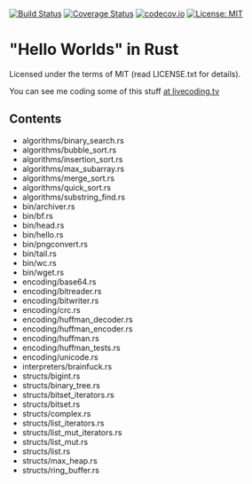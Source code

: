 [![Build Status](https://api.travis-ci.org/alopatindev/rust-experiments.svg?branch=master)](https://travis-ci.org/alopatindev/rust-experiments)
[![Coverage Status](https://coveralls.io/repos/github/alopatindev/rust-experiments/badge.svg?branch=master)](https://coveralls.io/github/alopatindev/rust-experiments?branch=master)
[![codecov.io](http://codecov.io/github/alopatindev/rust-experiments/coverage.svg?branch=master)](https://codecov.io/github/alopatindev/rust-experiments?branch=master)
[![License: MIT](https://img.shields.io/badge/license-MIT-blue.svg)](LICENSE.txt)

"Hello Worlds" in Rust
======================

Licensed under the terms of MIT (read LICENSE.txt for details).

You can see me coding some of this stuff [at livecoding.tv](https://www.livecoding.tv/alopatindev/videos)

Contents
--------
* algorithms/binary_search.rs
* algorithms/bubble_sort.rs
* algorithms/insertion_sort.rs
* algorithms/max_subarray.rs
* algorithms/merge_sort.rs
* algorithms/quick_sort.rs
* algorithms/substring_find.rs
* bin/archiver.rs
* bin/bf.rs
* bin/head.rs
* bin/hello.rs
* bin/pngconvert.rs
* bin/tail.rs
* bin/wc.rs
* bin/wget.rs
* encoding/base64.rs
* encoding/bitreader.rs
* encoding/bitwriter.rs
* encoding/crc.rs
* encoding/huffman_decoder.rs
* encoding/huffman_encoder.rs
* encoding/huffman.rs
* encoding/huffman_tests.rs
* encoding/unicode.rs
* interpreters/brainfuck.rs
* structs/bigint.rs
* structs/binary_tree.rs
* structs/bitset_iterators.rs
* structs/bitset.rs
* structs/complex.rs
* structs/list_iterators.rs
* structs/list_mut_iterators.rs
* structs/list_mut.rs
* structs/list.rs
* structs/max_heap.rs
* structs/ring_buffer.rs
